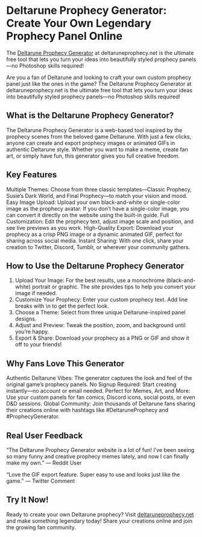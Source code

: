 # Deltarune Prophecy Generator: Create Your Own Legendary Prophecy Panel Online
The [Deltarune Prophecy Generator](https://deltaruneprophecy.net/) at deltaruneprophecy.net is the ultimate free tool that lets you turn your ideas into beautifully styled prophecy panels—no Photoshop skills required!


Are you a fan of Deltarune and looking to craft your own custom prophecy panel just like the ones in the game? The Deltarune Prophecy Generator at deltaruneprophecy.net is the ultimate free tool that lets you turn your ideas into beautifully styled prophecy panels—no Photoshop skills required!

## What is the Deltarune Prophecy Generator?

The Deltarune Prophecy Generator is a web-based tool inspired by the prophecy scenes from the beloved game Deltarune. With just a few clicks, anyone can create and export prophecy images or animated GIFs in authentic Deltarune style. Whether you want to make a meme, create fan art, or simply have fun, this generator gives you full creative freedom.

## Key Features
Multiple Themes: Choose from three classic templates—Classic Prophecy, Susie’s Dark World, and Final Prophecy—to match your vision and mood.
Easy Image Upload: Upload your own black-and-white or single-color image as the prophecy avatar. If you don’t have a single-color image, you can convert it directly on the website using the built-in guide.
Full Customization: Edit the prophecy text, adjust image scale and position, and see live previews as you work.
High-Quality Export: Download your prophecy as a crisp PNG image or a dynamic animated GIF, perfect for sharing across social media.
Instant Sharing: With one click, share your creation to Twitter, Discord, Tumblr, or wherever your community gathers.

## How to Use the Deltarune Prophecy Generator

1.	Upload Your Image: For the best results, use a monochrome (black-and-white) portrait or graphic. The site provides tips to help you convert your image if needed.
2.	Customize Your Prophecy: Enter your custom prophecy text. Add line breaks with \n to get the perfect look.
3.	Choose a Theme: Select from three unique Deltarune-inspired panel designs.
4.	Adjust and Preview: Tweak the position, zoom, and background until you’re happy.
5.	Export & Share: Download your prophecy as a PNG or GIF and show it off to your friends!

## Why Fans Love This Generator

Authentic Deltarune Vibes: The generator captures the look and feel of the original game’s prophecy panels.
No Signup Required: Start creating instantly—no account or email needed.
Perfect for Memes, Art, and More: Use your custom panels for fan comics, Discord icons, social posts, or even D&D sessions.
Global Community: Join thousands of Deltarune fans sharing their creations online with hashtags like #DeltaruneProphecy and #ProphecyGenerator.

## Real User Feedback

“The Deltarune Prophecy Generator website is a lot of fun! I’ve been seeing so many funny and creative prophecy memes lately, and now I can finally make my own.”
— Reddit User

“Love the GIF export feature. Super easy to use and looks just like the game.”
— Twitter Comment

## Try It Now!

Ready to create your own Deltarune prophecy? Visit [deltaruneprophecy.net](https://deltaruneprophecy.net/) and make something legendary today! Share your creations online and join the growing fan community.
